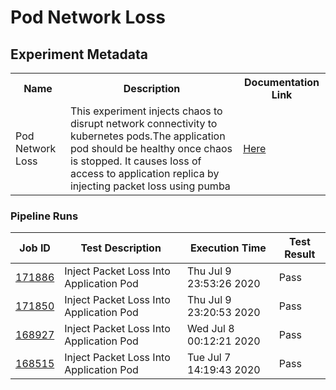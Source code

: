 # Pod Network Loss

## Experiment Metadata

<table>
<tr>
<th> Name </th>
<th> Description </th>
<th> Documentation Link </th>
</tr>
<tr>
 <td> Pod Network Loss </td>
 <td> This experiment injects chaos to disrupt network connectivity to kubernetes pods.The application pod should be healthy once chaos is stopped. It causes loss of access to application replica by injecting packet loss using pumba </td>
 <td>  <a href="https://docs.litmuschaos.io/docs/pod-network-loss/"> Here </a> </td>
 </tr>
 </table>

 ### Pipeline Runs

 
| Job ID |   Test Description         | Execution Time |Test Result   |
 |---------|---------------------------| --------------|--------|
|     <a href= "https://gitlab.mayadata.io/litmuschaos/litmus-e2e/-/jobs/171886">171886</a>           |  Inject Packet Loss Into Application Pod           | Thu Jul  9 23:53:26 2020  | Pass |
|     <a href= "https://gitlab.mayadata.io/litmuschaos/litmus-e2e/-/jobs/171850">171850</a>           |  Inject Packet Loss Into Application Pod           | Thu Jul  9 23:20:53 2020  | Pass |
|     <a href= "https://gitlab.mayadata.io/litmuschaos/litmus-e2e/-/jobs/168927">168927</a>           |  Inject Packet Loss Into Application Pod           | Wed Jul  8 00:12:21 2020  | Pass |
 |    <a href= "https://gitlab.mayadata.io/litmuschaos/litmus-e2e/-/jobs/168515">168515</a>   |  Inject Packet Loss Into Application Pod           |  Tue Jul  7 14:19:43 2020     |Pass  |
